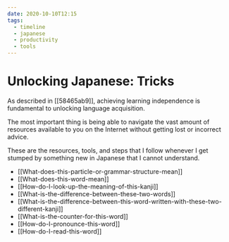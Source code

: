 ```yaml
---
date: 2020-10-10T12:15
tags:
  - timeline
  - japanese
  - productivity
  - tools
---
```


# Unlocking Japanese: Tricks

As described in [[58465ab9]], achieving learning independence is fundamental to
unlocking language acquisition.

The most important thing is being able to navigate the vast amount of resources
available to you on the Internet without getting lost or incorrect advice.

These are the resources, tools, and steps that I follow whenever I get stumped
by something new in Japanese that I cannot understand.

 - [[What-does-this-particle-or-grammar-structure-mean]]
 - [[What-does-this-word-mean]]
 - [[How-do-I-look-up-the-meaning-of-this-kanji]]
 - [[What-is-the-difference-between-these-two-words]]
 - [[What-is-the-difference-between-this-word-written-with-these-two-different-kanji]]
 - [[What-is-the-counter-for-this-word]]
 - [[How-do-I-pronounce-this-word]]
 - [[How-do-I-read-this-word]]
